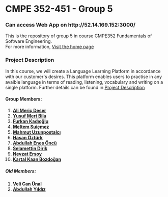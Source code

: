 # CMPE 352-451 - Group 5

<h3>Can access Web App on http://52.14.169.152:3000/</h3>

This is the repository of group 5 in course CMPE352 Fundamentals of Software Engineering.
<br>
For more information, [Visit the home page](https://github.com/bounswe/bounswe2019group5/wiki)

###   Project Description
In this course, we will create a Language Learning Platform in accordance with our customer's desires. This platform enables users to practise in any avaible language in terms of reading, listening, vocabulary and writing on a single platform. Further details can be found in [Project Description](https://github.com/bounswe/bounswe2019group5/blob/master/Project_Description.pdf)

#### Group Members:

1) **[Ali Meriç Deşer](https://github.com/bounswe/bounswe2019group5/wiki/Ali-Meriç-Deşer)**
2) **[Yusuf Mert Bila](https://github.com/bounswe/bounswe2019group5/wiki/Yusuf-Mert-Bila)**
3) **[Furkan Kadıoğlu](https://github.com/bounswe/bounswe2019group5/wiki/Furkan-Kadıoğlu)**
4) **[Meltem Suiçmez](https://github.com/bounswe/bounswe2019group5/wiki/Meltem-Suiçmez)**
5) **[Mahmut Uzunpostalcı](https://github.com/bounswe/bounswe2019group5/wiki/Mahmut-Uzunpostalcı)**
6) **[Hasan Öztürk](https://github.com/bounswe/bounswe2019group5/wiki/Hasan-Öztürk)**
7) **[Abdullah Enes Öncü](https://github.com/bounswe/bounswe2019group5/wiki/Abdullah-Enes-ÖNCÜ)**
8) **[Selamettin Dirik](https://github.com/bounswe/bounswe2019group5/wiki/Selamettin-Dirik)**
9) **[Nevzat Ersoy](https://github.com/bounswe/bounswe2019group5/wiki/Nevzat-Ersoy)**
10) **[Kartal Kaan Bozdoğan](https://github.com/bounswe/bounswe2019group5/wiki/Kartal-Kaan-Bozdo%C4%9Fan)**

##### Old Members:

1) **[Veli Can Ünal](https://github.com/bounswe/bounswe2019group5/wiki/Veli-Can-ÜNAL)**
2) **[Abdullah Yıldız](https://github.com/bounswe/bounswe2019group5/wiki/Abdullah-Yıldız)**
